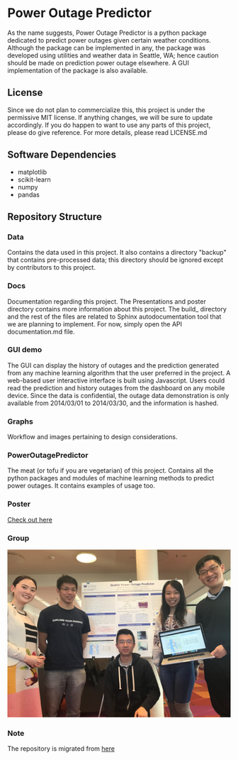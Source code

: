 # Power Outage Predictor

As the name suggests, Power Outage Predictor is a python package dedicated to predict power outages given certain weather conditions. Although the package can be implemented in any, the package was developed using utilities and weather data in Seattle, WA; hence caution should be made on prediction power outage elsewhere. A GUI implementation of the package is also available.

## License
Since we do not plan to commercialize this, this project is under the permissive MIT license. If anything changes, we will be sure to update accordingly. If you do happen to want to use any parts of this project, please do give reference. For more details, please read LICENSE.md

## Software Dependencies

* matplotlib
* scikit-learn
* numpy
* pandas

## Repository Structure

### Data
Contains the data used in this project. It also contains a directory "backup" that contains pre-processed data; this directory should be ignored except by contributors to this project.

### Docs
Documentation regarding this project. The Presentations and poster directory contains more information about this project. The build\_ directory and the rest of the files are related to Sphinx autodocumentation tool that we are planning to implement. For now, simply open the API documentation.md file.

### GUI demo
The GUI can display the history of outages and the prediction generated from any machine learning algorithm that the user preferred in the project. A web-based user interactive interface is built using Javascript. Users could read the prediction and history outages from the dashboard on any mobile device. Since the data is confidential, the outage data demonstration is only available from 2014/03/01 to 2014/03/30, and the information is hashed.

### Graphs
Workflow and images pertaining to design considerations.

### PowerOutagePredictor
The meat (or tofu if you are vegetarian) of this project. Contains all the python packages and modules of machine learning methods to predict power outages. It contains examples of usage too.

### Poster
[Check out here](/Presentations%20and%20poster/SeattlePowerOutagePoster.pdf)

### Group
![Alt](/Graphs/GroupPhoto.jpg)

### Note
The repository is migrated from [here](https://github.com/rkastilani/PowerOutagePredictor/)
